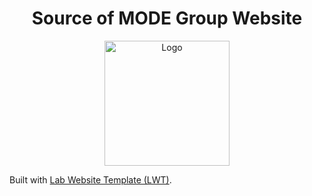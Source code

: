 <h1 align="center">Source of MODE Group Website</h1>
<p align="center">
<img height="200" src="https://github.com/Haonan-Ling/haonan-ling.github.io/tree/main/images/logo.svg?raw=true" alt="Logo">
</p>

Built with <a href="[https://example.com](https://greene-lab.gitbook.io/lab-website-template-docs)" target="_blank">Lab Website Template (LWT)</a>.
